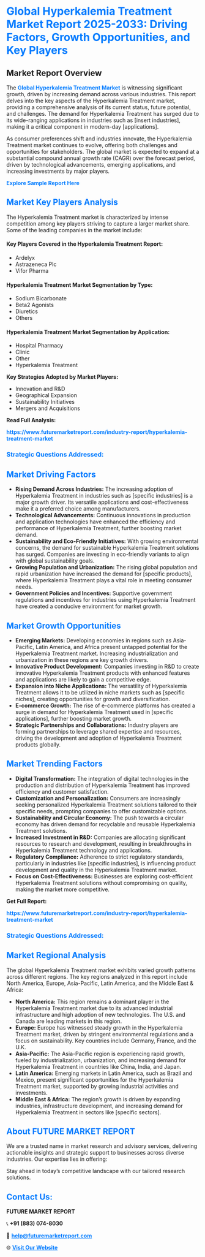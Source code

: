 <h1 style="color: #007BFF;">Global Hyperkalemia Treatment Market Report 2025-2033: Driving Factors, Growth Opportunities, and Key Players</h1>

<section id="overview">
<h2>Market Report Overview</h2>
<p>The <a href="https://www.futuremarketreport.com/industry-report/hyperkalemia-treatment-market" style="color: #007BFF; text-decoration: none;"><strong>Global Hyperkalemia Treatment Market</strong></a> is witnessing significant growth, driven by increasing demand across various industries. This report delves into the key aspects of the Hyperkalemia Treatment market, providing a comprehensive analysis of its current status, future potential, and challenges. The demand for Hyperkalemia Treatment has surged due to its wide-ranging applications in industries such as [insert industries], making it a critical component in modern-day [applications].</p>
<p>As consumer preferences shift and industries innovate, the Hyperkalemia Treatment market continues to evolve, offering both challenges and opportunities for stakeholders. The global market is expected to expand at a substantial compound annual growth rate (CAGR) over the forecast period, driven by technological advancements, emerging applications, and increasing investments by major players.</p>
</section>

<section id="overview">
<p><a href="https://www.futuremarketreport.com/request-sample/reportId=123842" style="color: #007BFF; text-decoration: none;"><strong>Explore Sample Report Here</strong></a></p>
</section>

<section id="key-players">
<h2 style="color: #007BFF;">Market Key Players Analysis</h2>
<p>The Hyperkalemia Treatment market is characterized by intense competition among key players striving to capture a larger market share. Some of the leading companies in the market include:</p>
<h4>Key Players Covered in the Hyperkalemia Treatment Report:</h4>
<ul><li>Ardelyx</li><li>Astrazeneca Plc</li><li>Vifor Pharma</li></ul>
<h4>Hyperkalemia Treatment Market Segmentation by Type:</h4>
<ul><li>Sodium Bicarbonate</li><li>Beta2 Agonists</li><li>Diuretics</li><li>Others</li></ul>

<h4>Hyperkalemia Treatment Market Segmentation by Application:</h4>
<ul><li>Hospital Pharmacy</li><li>Clinic</li><li>Other</li><li>Hyperkalemia Treatment</li></ul>
<p><strong>Key Strategies Adopted by Market Players:</strong></p>
<ul>
<li>Innovation and R&D</li>
<li>Geographical Expansion</li>
<li>Sustainability Initiatives</li>
<li>Mergers and Acquisitions</li>
</ul>
</section>

<section>
<p><strong>Read Full Analysis: </strong></p><a href="https://www.futuremarketreport.com/industry-report/hyperkalemia-treatment-market" style="color: #007BFF; text-decoration: none;"><strong>https://www.futuremarketreport.com/industry-report/hyperkalemia-treatment-market</strong></a>
<h3 style="color: #007BFF;">Strategic Questions Addressed:</h3>
</section>

<section id="driving-factors">
<h2 style="color: #007BFF;">Market Driving Factors</h2>
<ul>
<li><strong>Rising Demand Across Industries:</strong> The increasing adoption of Hyperkalemia Treatment in industries such as [specific industries] is a major growth driver. Its versatile applications and cost-effectiveness make it a preferred choice among manufacturers.</li>
<li><strong>Technological Advancements:</strong> Continuous innovations in production and application technologies have enhanced the efficiency and performance of Hyperkalemia Treatment, further boosting market demand.</li>
<li><strong>Sustainability and Eco-Friendly Initiatives:</strong> With growing environmental concerns, the demand for sustainable Hyperkalemia Treatment solutions has surged. Companies are investing in eco-friendly variants to align with global sustainability goals.</li>
<li><strong>Growing Population and Urbanization:</strong> The rising global population and rapid urbanization have increased the demand for [specific products], where Hyperkalemia Treatment plays a vital role in meeting consumer needs.</li>
<li><strong>Government Policies and Incentives:</strong> Supportive government regulations and incentives for industries using Hyperkalemia Treatment have created a conducive environment for market growth.</li>
</ul>
</section>

<section id="growth-opportunities">
<h2 style="color: #007BFF;">Market Growth Opportunities</h2>
<ul>
<li><strong>Emerging Markets:</strong> Developing economies in regions such as Asia-Pacific, Latin America, and Africa present untapped potential for the Hyperkalemia Treatment market. Increasing industrialization and urbanization in these regions are key growth drivers.</li>
<li><strong>Innovative Product Development:</strong> Companies investing in R&D to create innovative Hyperkalemia Treatment products with enhanced features and applications are likely to gain a competitive edge.</li>
<li><strong>Expansion into Niche Applications:</strong> The versatility of Hyperkalemia Treatment allows it to be utilized in niche markets such as [specific niches], creating opportunities for growth and diversification.</li>
<li><strong>E-commerce Growth:</strong> The rise of e-commerce platforms has created a surge in demand for Hyperkalemia Treatment used in [specific applications], further boosting market growth.</li>
<li><strong>Strategic Partnerships and Collaborations:</strong> Industry players are forming partnerships to leverage shared expertise and resources, driving the development and adoption of Hyperkalemia Treatment products globally.</li>
</ul>
</section>

<section id="trending-factors">
<h2 style="color: #007BFF;">Market Trending Factors</h2>
<ul>
<li><strong>Digital Transformation:</strong> The integration of digital technologies in the production and distribution of Hyperkalemia Treatment has improved efficiency and customer satisfaction.</li>
<li><strong>Customization and Personalization:</strong> Consumers are increasingly seeking personalized Hyperkalemia Treatment solutions tailored to their specific needs, prompting companies to offer customizable options.</li>
<li><strong>Sustainability and Circular Economy:</strong> The push towards a circular economy has driven demand for recyclable and reusable Hyperkalemia Treatment solutions.</li>
<li><strong>Increased Investment in R&D:</strong> Companies are allocating significant resources to research and development, resulting in breakthroughs in Hyperkalemia Treatment technology and applications.</li>
<li><strong>Regulatory Compliance:</strong> Adherence to strict regulatory standards, particularly in industries like [specific industries], is influencing product development and quality in the Hyperkalemia Treatment market.</li>
<li><strong>Focus on Cost-Effectiveness:</strong> Businesses are exploring cost-efficient Hyperkalemia Treatment solutions without compromising on quality, making the market more competitive.</li>
</ul>
</section>

<section>
<p><strong>Get Full Report: </strong></p><a href="https://www.futuremarketreport.com/industry-report/hyperkalemia-treatment-market" style="color: #007BFF; text-decoration: none;"><strong>https://www.futuremarketreport.com/industry-report/hyperkalemia-treatment-market</strong></a>
<h3 style="color: #007BFF;">Strategic Questions Addressed:</h3>
</section>


<section id="regional-analysis">
<h2 style="color: #007BFF;">Market Regional Analysis</h2>
<p>The global Hyperkalemia Treatment market exhibits varied growth patterns across different regions. The key regions analyzed in this report include North America, Europe, Asia-Pacific, Latin America, and the Middle East & Africa:</p>
<ul>
<li><strong>North America:</strong> This region remains a dominant player in the Hyperkalemia Treatment market due to its advanced industrial infrastructure and high adoption of new technologies. The U.S. and Canada are leading markets in this region.</li>
<li><strong>Europe:</strong> Europe has witnessed steady growth in the Hyperkalemia Treatment market, driven by stringent environmental regulations and a focus on sustainability. Key countries include Germany, France, and the U.K.</li>
<li><strong>Asia-Pacific:</strong> The Asia-Pacific region is experiencing rapid growth, fueled by industrialization, urbanization, and increasing demand for Hyperkalemia Treatment in countries like China, India, and Japan.</li>
<li><strong>Latin America:</strong> Emerging markets in Latin America, such as Brazil and Mexico, present significant opportunities for the Hyperkalemia Treatment market, supported by growing industrial activities and investments.</li>
<li><strong>Middle East & Africa:</strong> The region’s growth is driven by expanding industries, infrastructure development, and increasing demand for Hyperkalemia Treatment in sectors like [specific sectors].</li>
</ul>
</section>

<footer>
<h2 style="color: #007BFF;">About FUTURE MARKET REPORT</h2>
<p>We are a trusted name in market research and advisory services, delivering actionable insights and strategic support to businesses across diverse industries. Our expertise lies in offering:</p>

<p>Stay ahead in today’s competitive landscape with our tailored research solutions.</p>

<h2 style="color: #007BFF;">Contact Us:</h2>
<p><strong>FUTURE MARKET REPORT</strong></p>
<p>📞 <strong>+91 (883) 074-8030</strong></p>
<p>📧 <strong><a href="mailto:help@futuremarketreport.com" style="color: #007BFF;">help@futuremarketreport.com</a></strong></p>
<p>🌐 <strong><a href="https://www.futuremarketreport.com/" style="color: #007BFF;">Visit Our Website</a></strong></p>
</footer>